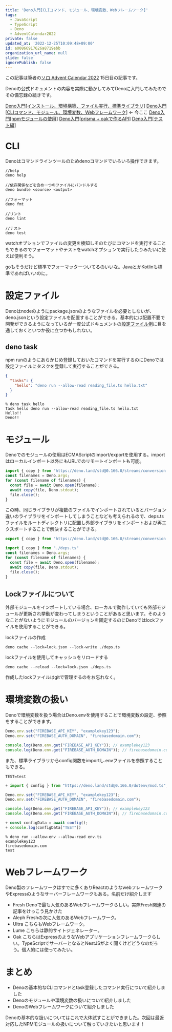 ```yaml
---
title: 'Deno入門[CLIコマンド、モジュール、環境変数、Webフレームワーク]'
tags:
  - JavaScript
  - TypeScript
  - Deno
  - AdventCalendar2022
private: false
updated_at: '2022-12-25T10:09:48+09:00'
id: a00866917626a8719ebb
organization_url_name: null
slide: false
ignorePublish: false
---
```

この記事は筆者の[ソロ Advent Calendar 2022](https://qiita.com/advent-calendar/2022/panda) 15日目の記事です。

Denoの公式ドキュメントの内容を実際に動かしてみてDenoに入門してみたのでその備忘録の続きです。

[Deno入門[インストール、環境構築、ファイル実行、標準ライブラリ]](https://qiita.com/JY8752/items/9cd6c05394bf955bdd75)
[Deno入門[CLIコマンド、モジュール、環境変数、Webフレームワーク]](https://qiita.com/JY8752/items/a00866917626a8719ebb) <- 今ここ
[Deno入門[npmモジュールの使用]](https://qiita.com/JY8752/items/d177e176a7544b693a34)
[Deno入門[prisma + oakで作るAPI]](https://qiita.com/JY8752/items/198762a69d463ac90fab)
[Deno入門[テスト編]](https://qiita.com/JY8752/items/e7e52aae6a0a3eb69572)

# CLI
Denoはコマンドラインツールのためdenoコマンドでいろいろ操作できます。

```
//help
deno help

//依存関係などを含め一つのファイルにバンドルする
deno bundle <source> <output>

//フォーマット
deno fmt

//リント
deno lint

//テスト
deno test
```

watchオプションでファイルの変更を検知しそのたびにコマンドを実行することもできるのでフォーマットやテストをwatchオプションで実行したりみたいに使えば便利そう。

goもそうだけど標準でフォーマッターついてるのいいな。JavaとかKotlinも標準であればいいのに。

# 設定ファイル
Denoはnodeのようにpackage.jsonのようなファイルを必要としないが、deno.jsonという設定ファイルを配置することができる。基本的には配置不要で開発ができるようになっているが一度公式ドキュメントの[設定ファイル例](https://deno.land/manual@v1.28.2/getting_started/configuration_file)に目を通しておくといつか役に立つかもしれない。

## deno task
npm runのようにあらかじめ登録しておいたコマンドを実行するのにDenoでは設定ファイルにタスクを登録して実行することができる。

```json:deno.json
{
  "tasks": {
    "hello": "deno run --allow-read reading_file.ts hello.txt"
  }
}
```

```
% deno task hello       
Task hello deno run --allow-read reading_file.ts hello.txt
Hello!!
Deno!!
```

# モジュール
Denoでのモジュールの使用はECMAScriptのimport/exportを使用する。importはローカルインポート以外にもURLでのリモートインポートも可能。

```ts:reading_files.ts
import { copy } from "https://deno.land/std@0.166.0/streams/conversion.ts";
const filenames = Deno.args;
for (const filename of filenames) {
  const file = await Deno.open(filename);
  await copy(file, Deno.stdout);
  file.close();
}
```

この時、同じライブラリが複数のファイルでインポートされているとバージョン違いのライブラリをインポートしてしまうことなども考えられるので、deps.tsファイルをルートディレクトリに配置し外部ライブラリをインポートおよび再エクスポートすることで解決することができる。

```ts:deps.ts
export { copy } from "https://deno.land/std@0.166.0/streams/conversion.ts";
```

```ts:reading_files.ts
import { copy } from "./deps.ts"
const filenames = Deno.args;
for (const filename of filenames) {
  const file = await Deno.open(filename);
  await copy(file, Deno.stdout);
  file.close();
}
```

## Lockファイルについて
外部モジュールをインポートしている場合、ローカルで動作していても外部モジュールが更新され挙動が変わってしまうということがあると思います。そのようなことがないようにモジュールのバージョンを固定するのにDenoではlockファイルを使用することができる。

lockファイルの作成
```
deno cache --lock=lock.json --lock-write ./deps.ts  
```

lockファイルを使用してキャッシュをリロードする
```
deno cache --reload --lock=lock.json ./deps.ts
```

作成したlockファイルはgitで管理するのをお忘れなく。

# 環境変数の扱い
Denoで環境変数を扱う場合はDeno.envを使用することで環境変数の設定、参照をすることができます。

```ts:env.ts
Deno.env.set("FIREBASE_API_KEY", "examplekey123");
Deno.env.set("FIREBASE_AUTH_DOMAIN", "firebasedomain.com");

console.log(Deno.env.get("FIREBASE_API_KEY")); // examplekey123
console.log(Deno.env.get("FIREBASE_AUTH_DOMAIN")); // firebasedomain.com
```

また、標準ライブラリからconfig関数をimportし.envファイルを参照することもできる。

```txt:.env
TEST=test
```

```diff_typescript:env.ts
+ import { config } from "https://deno.land/std@0.166.0/dotenv/mod.ts";

Deno.env.set("FIREBASE_API_KEY", "examplekey123");
Deno.env.set("FIREBASE_AUTH_DOMAIN", "firebasedomain.com");

console.log(Deno.env.get("FIREBASE_API_KEY")); // examplekey123
console.log(Deno.env.get("FIREBASE_AUTH_DOMAIN")); // firebasedomain.com

+ const configData = await config();
+ console.log(configData["TEST"])
```

```
% deno run --allow-env --allow-read env.ts
examplekey123
firebasedomain.com
test
```

# Webフレームワーク
Deno製のフレームワークはすでに多くありReactのようなwebフレームワークやExpressのようなサーバーフレームワークもある。名前だけ紹介します

- Fresh Denoで最も人気のあるWebフレームワークらしい。実際Fresh関連の記事をけっこう見かけた
- Aleph Freshの次に人気のあるWebフレームワーク。
- Ultra こちらもWebフレームワーク。
- Lume こちらは静的サイトジェネレーター。
- Oak こちらはExpressのようなWebアプリケーションフレームワークらしい。TypeScriptでサーバーとなるとNestJSがよく聞くけどどうなのだろう。個人的には使ってみたい。

# まとめ
- Denoの基本的なCLIコマンドとtask登録したコマンド実行について紹介しました
- Denoのモジュールや環境変数の扱いについて紹介しました
- DenoのWebフレームワークについて紹介しました

Denoの基本的な扱いについてはこれで大体試すことができました。次回は最近対応したNPMモジュールの扱いについて触っていきたいと思います！
